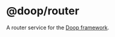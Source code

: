 @doop/router
==================

A router service for the [Doop framework](https://github.com/MomsFriendlyDevCo/Doop).
